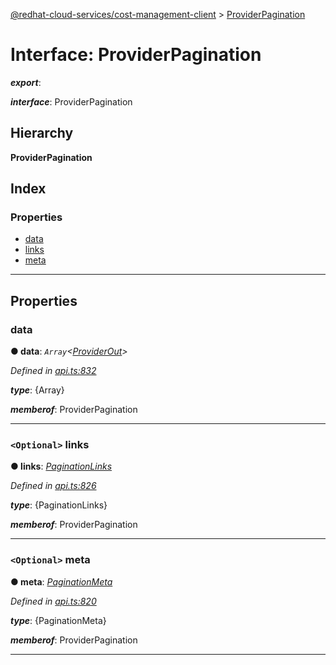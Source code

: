 [@redhat-cloud-services/cost-management-client](../README.md) > [ProviderPagination](../interfaces/providerpagination.md)

# Interface: ProviderPagination

*__export__*: 

*__interface__*: ProviderPagination

## Hierarchy

**ProviderPagination**

## Index

### Properties

* [data](providerpagination.md#data)
* [links](providerpagination.md#links)
* [meta](providerpagination.md#meta)

---

## Properties

<a id="data"></a>

###  data

**● data**: *`Array`<[ProviderOut](providerout.md)>*

*Defined in [api.ts:832](https://github.com/karelhala/javascript-clients/blob/master/packages/cost-management/api.ts#L832)*

*__type__*: {Array}

*__memberof__*: ProviderPagination

___
<a id="links"></a>

### `<Optional>` links

**● links**: *[PaginationLinks](paginationlinks.md)*

*Defined in [api.ts:826](https://github.com/karelhala/javascript-clients/blob/master/packages/cost-management/api.ts#L826)*

*__type__*: {PaginationLinks}

*__memberof__*: ProviderPagination

___
<a id="meta"></a>

### `<Optional>` meta

**● meta**: *[PaginationMeta](paginationmeta.md)*

*Defined in [api.ts:820](https://github.com/karelhala/javascript-clients/blob/master/packages/cost-management/api.ts#L820)*

*__type__*: {PaginationMeta}

*__memberof__*: ProviderPagination

___

